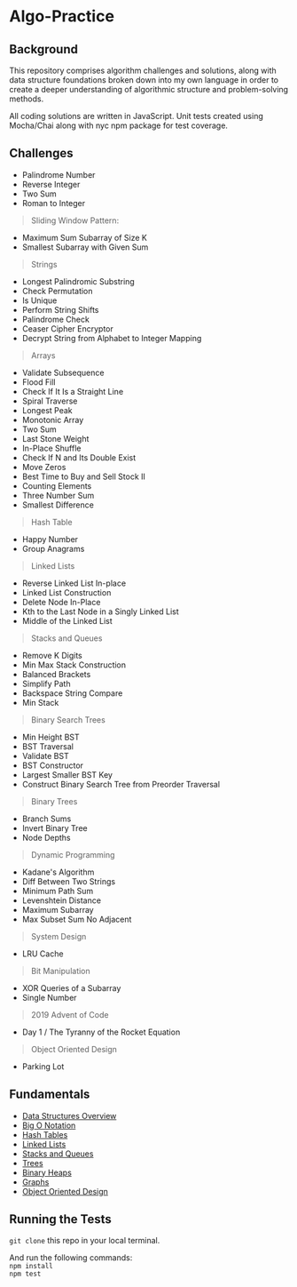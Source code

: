 # Algo-Practice

## Background
This repository comprises algorithm challenges and solutions, along with data structure foundations broken down into my own language in order to create a deeper understanding of algorithmic structure and problem-solving methods.

All coding solutions are written in JavaScript. Unit tests created using Mocha/Chai along with nyc npm package for test coverage.

## Challenges

- Palindrome Number
- Reverse Integer
- Two Sum
- Roman to Integer
> Sliding Window Pattern:
- Maximum Sum Subarray of Size K
- Smallest Subarray with Given Sum
> Strings
- Longest Palindromic Substring
- Check Permutation
- Is Unique
- Perform String Shifts
- Palindrome Check
- Ceaser Cipher Encryptor
- Decrypt String from Alphabet to Integer Mapping
> Arrays
- Validate Subsequence
- Flood Fill
- Check If It Is a Straight Line
- Spiral Traverse
- Longest Peak
- Monotonic Array
- Two Sum
- Last Stone Weight
- In-Place Shuffle
- Check If N and Its Double Exist
- Move Zeros
- Best Time to Buy and Sell Stock II
- Counting Elements
- Three Number Sum
- Smallest Difference
> Hash Table
- Happy Number
- Group Anagrams
> Linked Lists
- Reverse Linked List In-place
- Linked List Construction
- Delete Node In-Place
- Kth to the Last Node in a Singly Linked List
- Middle of the Linked List
> Stacks and Queues
- Remove K Digits
- Min Max Stack Construction
- Balanced Brackets
- Simplify Path
- Backspace String Compare
- Min Stack
> Binary Search Trees
- Min Height BST
- BST Traversal
- Validate BST
- BST Constructor
- Largest Smaller BST Key
- Construct Binary Search Tree from Preorder Traversal
> Binary Trees
- Branch Sums
- Invert Binary Tree
- Node Depths
> Dynamic Programming
- Kadane's Algorithm
- Diff Between Two Strings
- Minimum Path Sum
- Levenshtein Distance
- Maximum Subarray
- Max Subset Sum No Adjacent
> System Design
- LRU Cache
> Bit Manipulation
- XOR Queries of a Subarray
- Single Number
> 2019 Advent of Code
- Day 1 / The Tyranny of the Rocket Equation
> Object Oriented Design
- Parking Lot

## Fundamentals
* [Data Structures Overview](Fundamentals/dataStructuresOverview.md)
* [Big O Notation](Fundamentals/BigO.md)
* [Hash Tables](Fundamentals/hashTables.md)
* [Linked Lists](Fundamentals/singlyLinkedLists.md)
* [Stacks and Queues](Fundamentals/stacksQueues.md)
* [Trees](Fundamentals/trees.md)
* [Binary Heaps](Fundamentals/binaryHeaps.md)
* [Graphs](Fundamentals/graphs.md)
* [Object Oriented Design](Fundamentals/objectOrientedDesign.md)

## Running the Tests
`git clone` this repo in your local terminal. </br>

And run the following commands: </br>
`npm install` </br>
`npm test`
